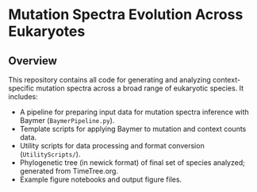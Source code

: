 # Mutation Spectra Evolution Across Eukaryotes
## Overview
This repository contains all code for generating and analyzing context-specific mutation spectra across a broad range of eukaryotic species. It includes:
- A pipeline for preparing input data for mutation spectra inference with Baymer (`BaymerPipeline.py`).
- Template scripts for applying Baymer to mutation and context counts data.
- Utility scripts for data processing and format conversion (`UtilityScripts/`).
- Phylogenetic tree (in newick format) of final set of species analyzed; generated from TimeTree.org.
- Example figure notebooks and output figure files.
